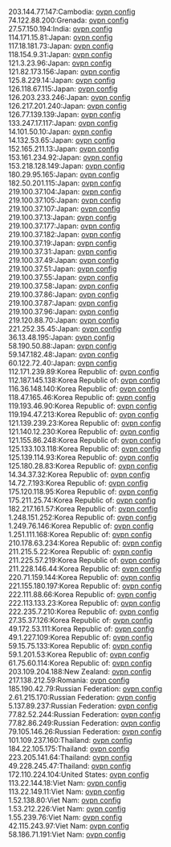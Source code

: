 203.144.77.147:Cambodia: [ovpn config](vpn/203_144_77_147.ovpn)  
74.122.88.200:Grenada: [ovpn config](vpn/74_122_88_200.ovpn)  
27.57.150.194:India: [ovpn config](vpn/27_57_150_194.ovpn)  
114.171.15.81:Japan: [ovpn config](vpn/114_171_15_81.ovpn)  
117.18.181.73:Japan: [ovpn config](vpn/117_18_181_73.ovpn)  
118.154.9.31:Japan: [ovpn config](vpn/118_154_9_31.ovpn)  
121.3.23.96:Japan: [ovpn config](vpn/121_3_23_96.ovpn)  
121.82.173.156:Japan: [ovpn config](vpn/121_82_173_156.ovpn)  
125.8.229.14:Japan: [ovpn config](vpn/125_8_229_14.ovpn)  
126.118.67.115:Japan: [ovpn config](vpn/126_118_67_115.ovpn)  
126.203.233.246:Japan: [ovpn config](vpn/126_203_233_246.ovpn)  
126.217.201.240:Japan: [ovpn config](vpn/126_217_201_240.ovpn)  
126.77.139.139:Japan: [ovpn config](vpn/126_77_139_139.ovpn)  
133.247.17.117:Japan: [ovpn config](vpn/133_247_17_117.ovpn)  
14.101.50.10:Japan: [ovpn config](vpn/14_101_50_10.ovpn)  
14.132.53.65:Japan: [ovpn config](vpn/14_132_53_65.ovpn)  
152.165.211.13:Japan: [ovpn config](vpn/152_165_211_13.ovpn)  
153.161.234.92:Japan: [ovpn config](vpn/153_161_234_92.ovpn)  
153.218.128.149:Japan: [ovpn config](vpn/153_218_128_149.ovpn)  
180.29.95.165:Japan: [ovpn config](vpn/180_29_95_165.ovpn)  
182.50.201.115:Japan: [ovpn config](vpn/182_50_201_115.ovpn)  
219.100.37.104:Japan: [ovpn config](vpn/219_100_37_104.ovpn)  
219.100.37.105:Japan: [ovpn config](vpn/219_100_37_105.ovpn)  
219.100.37.107:Japan: [ovpn config](vpn/219_100_37_107.ovpn)  
219.100.37.13:Japan: [ovpn config](vpn/219_100_37_13.ovpn)  
219.100.37.177:Japan: [ovpn config](vpn/219_100_37_177.ovpn)  
219.100.37.182:Japan: [ovpn config](vpn/219_100_37_182.ovpn)  
219.100.37.19:Japan: [ovpn config](vpn/219_100_37_19.ovpn)  
219.100.37.31:Japan: [ovpn config](vpn/219_100_37_31.ovpn)  
219.100.37.49:Japan: [ovpn config](vpn/219_100_37_49.ovpn)  
219.100.37.51:Japan: [ovpn config](vpn/219_100_37_51.ovpn)  
219.100.37.55:Japan: [ovpn config](vpn/219_100_37_55.ovpn)  
219.100.37.58:Japan: [ovpn config](vpn/219_100_37_58.ovpn)  
219.100.37.86:Japan: [ovpn config](vpn/219_100_37_86.ovpn)  
219.100.37.87:Japan: [ovpn config](vpn/219_100_37_87.ovpn)  
219.100.37.96:Japan: [ovpn config](vpn/219_100_37_96.ovpn)  
219.120.88.70:Japan: [ovpn config](vpn/219_120_88_70.ovpn)  
221.252.35.45:Japan: [ovpn config](vpn/221_252_35_45.ovpn)  
36.13.48.195:Japan: [ovpn config](vpn/36_13_48_195.ovpn)  
58.190.50.88:Japan: [ovpn config](vpn/58_190_50_88.ovpn)  
59.147.182.48:Japan: [ovpn config](vpn/59_147_182_48.ovpn)  
60.122.72.40:Japan: [ovpn config](vpn/60_122_72_40.ovpn)  
112.171.239.89:Korea Republic of: [ovpn config](vpn/112_171_239_89.ovpn)  
112.187.145.138:Korea Republic of: [ovpn config](vpn/112_187_145_138.ovpn)  
116.36.148.140:Korea Republic of: [ovpn config](vpn/116_36_148_140.ovpn)  
118.47.165.46:Korea Republic of: [ovpn config](vpn/118_47_165_46.ovpn)  
119.193.46.90:Korea Republic of: [ovpn config](vpn/119_193_46_90.ovpn)  
119.194.47.213:Korea Republic of: [ovpn config](vpn/119_194_47_213.ovpn)  
121.139.239.23:Korea Republic of: [ovpn config](vpn/121_139_239_23.ovpn)  
121.140.12.230:Korea Republic of: [ovpn config](vpn/121_140_12_230.ovpn)  
121.155.86.248:Korea Republic of: [ovpn config](vpn/121_155_86_248.ovpn)  
125.133.103.118:Korea Republic of: [ovpn config](vpn/125_133_103_118.ovpn)  
125.139.114.93:Korea Republic of: [ovpn config](vpn/125_139_114_93.ovpn)  
125.180.28.83:Korea Republic of: [ovpn config](vpn/125_180_28_83.ovpn)  
14.34.37.32:Korea Republic of: [ovpn config](vpn/14_34_37_32.ovpn)  
14.72.7.193:Korea Republic of: [ovpn config](vpn/14_72_7_193.ovpn)  
175.120.118.95:Korea Republic of: [ovpn config](vpn/175_120_118_95.ovpn)  
175.211.25.74:Korea Republic of: [ovpn config](vpn/175_211_25_74.ovpn)  
182.217.161.57:Korea Republic of: [ovpn config](vpn/182_217_161_57.ovpn)  
1.248.151.252:Korea Republic of: [ovpn config](vpn/1_248_151_252.ovpn)  
1.249.76.146:Korea Republic of: [ovpn config](vpn/1_249_76_146.ovpn)  
1.251.111.168:Korea Republic of: [ovpn config](vpn/1_251_111_168.ovpn)  
210.178.63.234:Korea Republic of: [ovpn config](vpn/210_178_63_234.ovpn)  
211.215.5.22:Korea Republic of: [ovpn config](vpn/211_215_5_22.ovpn)  
211.225.57.219:Korea Republic of: [ovpn config](vpn/211_225_57_219.ovpn)  
211.228.146.44:Korea Republic of: [ovpn config](vpn/211_228_146_44.ovpn)  
220.71.159.144:Korea Republic of: [ovpn config](vpn/220_71_159_144.ovpn)  
221.155.180.197:Korea Republic of: [ovpn config](vpn/221_155_180_197.ovpn)  
222.111.88.66:Korea Republic of: [ovpn config](vpn/222_111_88_66.ovpn)  
222.113.133.23:Korea Republic of: [ovpn config](vpn/222_113_133_23.ovpn)  
222.235.7.210:Korea Republic of: [ovpn config](vpn/222_235_7_210.ovpn)  
27.35.37.126:Korea Republic of: [ovpn config](vpn/27_35_37_126.ovpn)  
49.172.53.111:Korea Republic of: [ovpn config](vpn/49_172_53_111.ovpn)  
49.1.227.109:Korea Republic of: [ovpn config](vpn/49_1_227_109.ovpn)  
59.15.75.133:Korea Republic of: [ovpn config](vpn/59_15_75_133.ovpn)  
59.1.201.53:Korea Republic of: [ovpn config](vpn/59_1_201_53.ovpn)  
61.75.60.114:Korea Republic of: [ovpn config](vpn/61_75_60_114.ovpn)  
203.109.204.188:New Zealand: [ovpn config](vpn/203_109_204_188.ovpn)  
217.138.212.59:Romania: [ovpn config](vpn/217_138_212_59.ovpn)  
185.190.42.79:Russian Federation: [ovpn config](vpn/185_190_42_79.ovpn)  
2.61.215.170:Russian Federation: [ovpn config](vpn/2_61_215_170.ovpn)  
5.137.89.237:Russian Federation: [ovpn config](vpn/5_137_89_237.ovpn)  
77.82.52.244:Russian Federation: [ovpn config](vpn/77_82_52_244.ovpn)  
77.82.86.249:Russian Federation: [ovpn config](vpn/77_82_86_249.ovpn)  
79.105.146.26:Russian Federation: [ovpn config](vpn/79_105_146_26.ovpn)  
101.109.237.160:Thailand: [ovpn config](vpn/101_109_237_160.ovpn)  
184.22.105.175:Thailand: [ovpn config](vpn/184_22_105_175.ovpn)  
223.205.141.64:Thailand: [ovpn config](vpn/223_205_141_64.ovpn)  
49.228.245.47:Thailand: [ovpn config](vpn/49_228_245_47.ovpn)  
172.110.224.104:United States: [ovpn config](vpn/172_110_224_104.ovpn)  
113.22.144.18:Viet Nam: [ovpn config](vpn/113_22_144_18.ovpn)  
113.22.149.11:Viet Nam: [ovpn config](vpn/113_22_149_11.ovpn)  
1.52.138.80:Viet Nam: [ovpn config](vpn/1_52_138_80.ovpn)  
1.53.212.226:Viet Nam: [ovpn config](vpn/1_53_212_226.ovpn)  
1.55.239.76:Viet Nam: [ovpn config](vpn/1_55_239_76.ovpn)  
42.115.243.97:Viet Nam: [ovpn config](vpn/42_115_243_97.ovpn)  
58.186.71.191:Viet Nam: [ovpn config](vpn/58_186_71_191.ovpn)  
